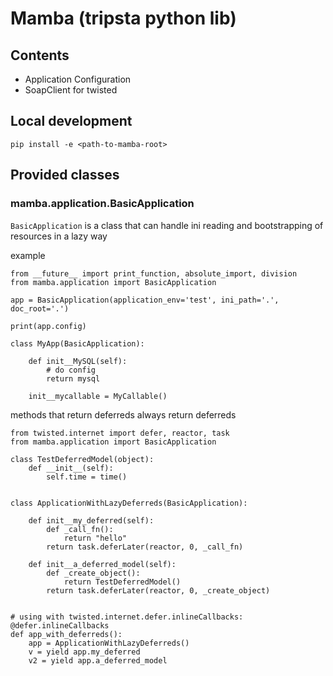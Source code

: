 # Mamba (tripsta python lib) 

## Contents

* Application Configuration
* SoapClient for twisted

## Local development

	pip install -e <path-to-mamba-root>

## Provided classes

### mamba.application.BasicApplication

`BasicApplication` is a class that can handle ini reading and bootstrapping of resources in a lazy way

example

    from __future__ import print_function, absolute_import, division
    from mamba.application import BasicApplication

    app = BasicApplication(application_env='test', ini_path='.', doc_root='.')

    print(app.config)

    class MyApp(BasicApplication):

        def init__MySQL(self):
            # do config
            return mysql

        init__mycallable = MyCallable()

methods that return deferreds always return deferreds

    from twisted.internet import defer, reactor, task
    from mamba.application import BasicApplication

    class TestDeferredModel(object):
        def __init__(self):
            self.time = time()


    class ApplicationWithLazyDeferreds(BasicApplication):

        def init__my_deferred(self):
            def _call_fn():
                return "hello"
            return task.deferLater(reactor, 0, _call_fn)

        def init__a_deferred_model(self):
            def _create_object():
                return TestDeferredModel()
            return task.deferLater(reactor, 0, _create_object)


    # using with twisted.internet.defer.inlineCallbacks:
    @defer.inlineCallbacks
    def app_with_deferreds():
        app = ApplicationWithLazyDeferreds()
        v = yield app.my_deferred
        v2 = yield app.a_deferred_model
